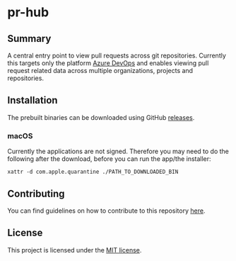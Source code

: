 # pr-hub

## Summary

A central entry point to view pull requests across git repositories.
Currently this targets only the platform [Azure DevOps](https://dev.azure.com/)
and enables viewing pull request related data across multiple organizations,
projects and repositories.

## Installation

The prebuilt binaries can be downloaded using GitHub
[releases](https://github.com/CodeNovum/pr-hub/releases).

### macOS

Currently the applications are not signed. Therefore you may need to
do the following after the download, before you can run the app/the installer:

```shell
xattr -d com.apple.quarantine ./PATH_TO_DOWNLOADED_BIN
```

## Contributing

You can find guidelines on how to contribute to this repository
[here](https://github.com/CodeNovum/pr-hub/blob/main/CONTRIBUTING.md).

## License

This project is licensed under the
[MIT license](https://github.com/CodeNovum/pr-hub/blob/main/LICENSE).
